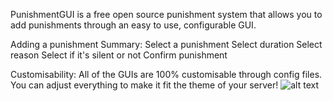 PunishmentGUI is a free open source punishment system that allows you to add punishments through an easy to use, configurable GUI.

Adding a punishment
	Summary:
		Select a punishment
		Select duration
		Select reason
		Select if it's silent or not
		Confirm punishment

Customisability:
	All of the GUIs are 100% customisable through config files. You can adjust everything to make it fit the theme of your server!
	![alt text](https://imgur.com/fRf3P0q.png)
